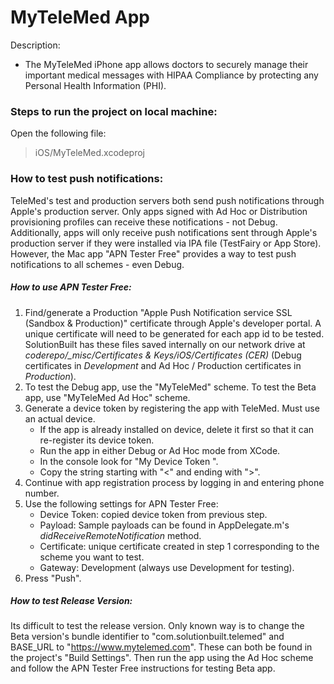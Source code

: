 # MyTeleMed App

Description:

 * The MyTeleMed iPhone app allows doctors to securely manage their important medical messages with HIPAA Compliance by protecting any Personal Health Information (PHI).


### Steps to run the project on local machine:

Open the following file:
> iOS/MyTeleMed.xcodeproj



### How to test push notifications:

TeleMed's test and production servers both send push notifications through Apple's production server. Only apps signed with Ad Hoc or Distribution provisioning profiles can receive these notifications - not Debug. Additionally, apps will only receive push notifications sent through Apple's production server if they were installed via IPA file (TestFairy or App Store).
However, the Mac app "APN Tester Free" provides a way to test push notifications to all schemes - even Debug.

##### How to use APN Tester Free:
1. Find/generate a Production "Apple Push Notification service SSL (Sandbox & Production)" certificate through Apple's developer portal. A unique certificate will need to be generated for each app id to be tested. SolutionBuilt has these files saved internally on our network drive at *coderepo/_misc/Certificates & Keys/iOS/Certificates (CER)* (Debug certificates in *Development* and Ad Hoc / Production certificates in *Production*).  
2. To test the Debug app, use the "MyTeleMed" scheme. To test the Beta app, use "MyTeleMed Ad Hoc" scheme.
3. Generate a device token by registering the app with TeleMed. Must use an actual device.  
	* If the app is already installed on device, delete it first so that it can re-register its device token.  
	* Run the app in either Debug or Ad Hoc mode from XCode.  
	* In the console look for "My Device Token <pattern of alphanumeric characters>".
	* Copy the string starting with "<" and ending with ">".  
4. Continue with app registration process by logging in and entering phone number.  
5. Use the following settings for APN Tester Free:  
	* Device Token: copied device token from previous step.  
	* Payload: Sample payloads can be found in AppDelegate.m's *didReceiveRemoteNotification* method.  
	* Certificate: unique certificate created in step 1 corresponding to the scheme you want to test.  
	* Gateway: Development (always use Development for testing).  
5. Press "Push".

##### How to test Release Version:
Its difficult to test the release version. Only known way is to change the Beta version's bundle identifier to "com.solutionbuilt.telemed" and BASE_URL to "https://www.mytelemed.com". These can both be found in the project's "Build Settings". Then run the app using the Ad Hoc scheme and follow the APN Tester Free instructions for testing Beta app.
